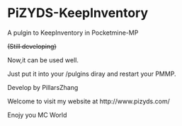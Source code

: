 # PiZYDS-KeepInventory
<p>A pulgin to KeepInventory in Pocketmine-MP</p>
<p><del>(Still developing)</del></p>
<p>Now,it can be used well.</p>
<p>Just put it into your /pulgins diray and restart your PMMP.</p>

<p>Develop by PillarsZhang</p>
<p>Welcome to visit my website at http://www.pizyds.com/</p>
<p>Enojy you MC World</p>
